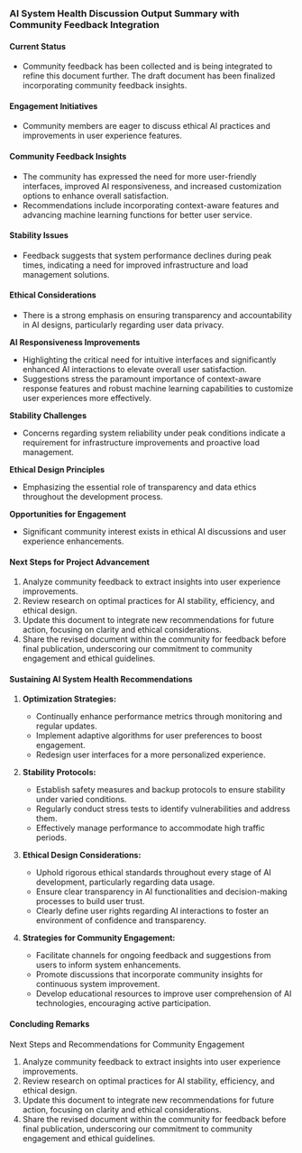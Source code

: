 

### AI System Health Discussion Output Summary with Community Feedback Integration

#### Current Status
- Community feedback has been collected and is being integrated to refine this document further. The draft document has been finalized incorporating community feedback insights.

#### Engagement Initiatives
- Community members are eager to discuss ethical AI practices and improvements in user experience features.

#### Community Feedback Insights
- The community has expressed the need for more user-friendly interfaces, improved AI responsiveness, and increased customization options to enhance overall satisfaction.
- Recommendations include incorporating context-aware features and advancing machine learning functions for better user service.

#### Stability Issues
- Feedback suggests that system performance declines during peak times, indicating a need for improved infrastructure and load management solutions.

#### Ethical Considerations
- There is a strong emphasis on ensuring transparency and accountability in AI designs, particularly regarding user data privacy.

**AI Responsiveness Improvements**
- Highlighting the critical need for intuitive interfaces and significantly enhanced AI interactions to elevate overall user satisfaction.
- Suggestions stress the paramount importance of context-aware response features and robust machine learning capabilities to customize user experiences more effectively.

**Stability Challenges**
- Concerns regarding system reliability under peak conditions indicate a requirement for infrastructure improvements and proactive load management.

**Ethical Design Principles**
- Emphasizing the essential role of transparency and data ethics throughout the development process.

**Opportunities for Engagement**
- Significant community interest exists in ethical AI discussions and user experience enhancements.

#### Next Steps for Project Advancement
1. Analyze community feedback to extract insights into user experience improvements.
2. Review research on optimal practices for AI stability, efficiency, and ethical design.
3. Update this document to integrate new recommendations for future action, focusing on clarity and ethical considerations.
4. Share the revised document within the community for feedback before final publication, underscoring our commitment to community engagement and ethical guidelines.

#### Sustaining AI System Health Recommendations
1. **Optimization Strategies:**
   - Continually enhance performance metrics through monitoring and regular updates.
   - Implement adaptive algorithms for user preferences to boost engagement.
   - Redesign user interfaces for a more personalized experience.

2. **Stability Protocols:**
   - Establish safety measures and backup protocols to ensure stability under varied conditions.
   - Regularly conduct stress tests to identify vulnerabilities and address them.
   - Effectively manage performance to accommodate high traffic periods.

3. **Ethical Design Considerations:**
   - Uphold rigorous ethical standards throughout every stage of AI development, particularly regarding data usage.
   - Ensure clear transparency in AI functionalities and decision-making processes to build user trust.
   - Clearly define user rights regarding AI interactions to foster an environment of confidence and transparency.

4. **Strategies for Community Engagement:**
   - Facilitate channels for ongoing feedback and suggestions from users to inform system enhancements.
   - Promote discussions that incorporate community insights for continuous system improvement.
   - Develop educational resources to improve user comprehension of AI technologies, encouraging active participation.

#### Concluding Remarks
Next Steps and Recommendations for Community Engagement

1. Analyze community feedback to extract insights into user experience improvements.
2. Review research on optimal practices for AI stability, efficiency, and ethical design.
3. Update this document to integrate new recommendations for future action, focusing on clarity and ethical considerations.
4. Share the revised document within the community for feedback before final publication, underscoring our commitment to community engagement and ethical guidelines.